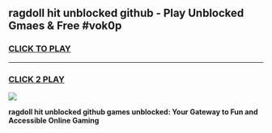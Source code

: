 
## ragdoll hit unblocked github - Play Unblocked Gmaes & Free #vok0p
<h3>
<a href="https://news.freeplayer.one?title=ragdoll_hit_unblocked_github&ref=26F">CLICK TO PLAY</a></h3>
<hr>

<h3>
<a href="https://news.freeplayer.one?title=ragdoll_hit_unblocked_github&ref=26F">CLICK 2 PLAY</a>
  
</h3>

<a href="https://news.freeplayer.one?title=ragdoll_hit_unblocked_github&ref=26F/"><img src="https://clearcache.store/games.png"></a>


**ragdoll hit unblocked github games unblocked: Your Gateway to Fun and Accessible Online Gaming**
